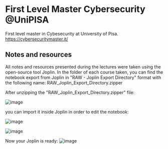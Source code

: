 # First Level Master Cybersecurity @UniPISA
First level master in Cybesecurity at University of Pisa.
https://cybersecuritymaster.it/ <br>


## Notes and resources
All notes and resources presented during the lectures were taken using the open-source tool Joplin. In the folder of each course taken, you can find the notebook export from Joplin in "RAW - Joplin Export Directory" format with the following name:
RAW_Joplin_Export_Directory.zipper

After unzipping the "RAW_Joplin_Export_Directory.zipper" file:

![image](https://user-images.githubusercontent.com/62257411/218062225-f6bf58fe-4d89-4550-aae0-987e54d53ff4.png)

you can import it inside Joplin in order to edit the notebook:

![image](https://user-images.githubusercontent.com/62257411/218062859-bb251513-98e0-4467-9f42-47b1427bfc46.png)

![image](https://user-images.githubusercontent.com/62257411/218063453-78e30da9-244e-4b9c-ad1f-d9e49a79372f.png)

Now your Joplin is ready:
![image](https://user-images.githubusercontent.com/62257411/218063727-24743e74-43fd-4f5c-bb89-a72ebb45a9b8.png)


